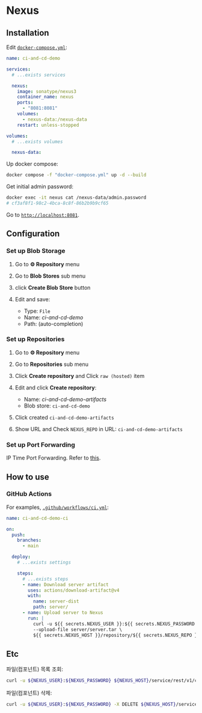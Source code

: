 # Nexus

## Installation

Edit [`docker-compose.yml`](../docker-compose.yml):

```yaml
name: ci-and-cd-demo

services:
  # ...exists services

  nexus:
    image: sonatype/nexus3
    container_name: nexus
    ports:
      - "8081:8081"
    volumes:
      - nexus-data:/nexus-data
    restart: unless-stopped

volumes:
  # ...exists volumes

  nexus-data:
```

Up docker compose:

```bash
docker compose -f "docker-compose.yml" up -d --build
```

Get initial admin password:

```bash
docker exec -it nexus cat /nexus-data/admin.password
# cf3af8f1-98c2-4bca-8c8f-86b2b9b9cf65
```

Go to [`http://localhost:8081`](http://localhost:8081).

## Configuration

### Set up Blob Storage

1. Go to **⚙️ Repository** menu

2. Go to **Blob Stores** sub menu

3. click **Create Blob Store** button

4. Edit and save:

   - Type: `File`
   - Name: _ci-and-cd-demo_
   - Path: (auto-completion)

### Set up Repositories

1. Go to **⚙️ Repository** menu

2. Go to **Repositories** sub menu

3. Click **Create repository** and Click `raw (hosted)` item

4. Edit and click **Create repository**:

   - Name: _ci-and-cd-demo-artifacts_
   - Blob store: `ci-and-cd-demo`

5. Click created `ci-and-cd-demo-artifacts`

6. Show URL and Check `NEXUS_REPO` in URL:
   `ci-and-cd-demo-artifacts`

### Set up Port Forwarding

IP Time Port Forwarding. Refer to [this](./port_forwarding.md).

## How to use

### GitHub Actions

For examples, [`.github/workflows/ci.yml`](../.github/workflows/ci.yml):

```yml
name: ci-and-cd-demo-ci

on:
  push:
    branches:
      - main

  deploy:
    # ...exists settings

    steps:
      # ...exists steps
      - name: Download server artifact
        uses: actions/download-artifact@v4
        with:
          name: server-dist
          path: server/
      - name: Upload server to Nexus
        run: |
          curl -u ${{ secrets.NEXUS_USER }}:${{ secrets.NEXUS_PASSWORD }} \
          --upload-file server/server.tar \
          ${{ secrets.NEXUS_HOST }}/repository/${{ secrets.NEXUS_REPO }}/server.tar
```

## Etc

파일(컴포넌트) 목록 조회:

```bash
curl -u ${NEXUS_USER}:${NEXUS_PASSWORD} ${NEXUS_HOST}/service/rest/v1/components?repository=${NEXUS_REPO}
```

파일(컴포넌트) 삭제:

```bash
curl -u ${NEXUS_USER}:${NEXUS_PASSWORD} -X DELETE ${NEXUS_HOST}/service/rest/v1/components/${COMPONENT_ID}
```
